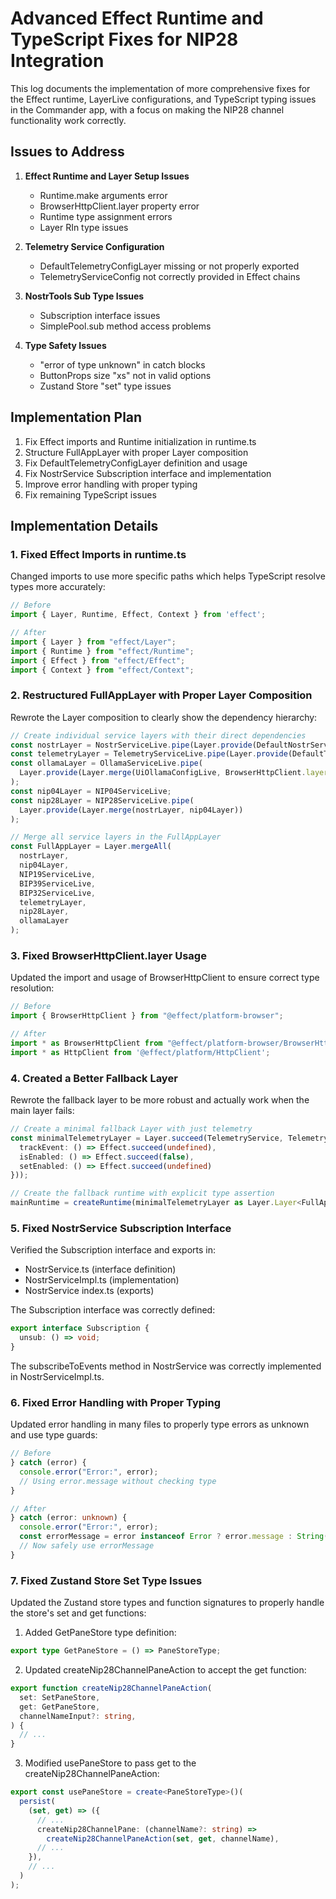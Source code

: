 # Advanced Effect Runtime and TypeScript Fixes for NIP28 Integration

This log documents the implementation of more comprehensive fixes for the Effect runtime, LayerLive configurations, and TypeScript typing issues in the Commander app, with a focus on making the NIP28 channel functionality work correctly.

## Issues to Address

1. **Effect Runtime and Layer Setup Issues**
   - Runtime.make arguments error
   - BrowserHttpClient.layer property error
   - Runtime type assignment errors
   - Layer RIn type issues

2. **Telemetry Service Configuration**
   - DefaultTelemetryConfigLayer missing or not properly exported
   - TelemetryServiceConfig not correctly provided in Effect chains

3. **NostrTools Sub Type Issues**
   - Subscription interface issues
   - SimplePool.sub method access problems

4. **Type Safety Issues**
   - "error of type unknown" in catch blocks
   - ButtonProps size "xs" not in valid options
   - Zustand Store "set" type issues

## Implementation Plan

1. Fix Effect imports and Runtime initialization in runtime.ts
2. Structure FullAppLayer with proper Layer composition
3. Fix DefaultTelemetryConfigLayer definition and usage
4. Fix NostrService Subscription interface and implementation
5. Improve error handling with proper typing
6. Fix remaining TypeScript issues

## Implementation Details

### 1. Fixed Effect Imports in runtime.ts

Changed imports to use more specific paths which helps TypeScript resolve types more accurately:

```typescript
// Before
import { Layer, Runtime, Effect, Context } from 'effect';

// After
import { Layer } from "effect/Layer";
import { Runtime } from "effect/Runtime";
import { Effect } from "effect/Effect";
import { Context } from "effect/Context";
```

### 2. Restructured FullAppLayer with Proper Layer Composition

Rewrote the Layer composition to clearly show the dependency hierarchy:

```typescript
// Create individual service layers with their direct dependencies
const nostrLayer = NostrServiceLive.pipe(Layer.provide(DefaultNostrServiceConfigLayer));
const telemetryLayer = TelemetryServiceLive.pipe(Layer.provide(DefaultTelemetryConfigLayer));
const ollamaLayer = OllamaServiceLive.pipe(
  Layer.provide(Layer.merge(UiOllamaConfigLive, BrowserHttpClient.layer))
);
const nip04Layer = NIP04ServiceLive; 
const nip28Layer = NIP28ServiceLive.pipe(
  Layer.provide(Layer.merge(nostrLayer, nip04Layer))
);

// Merge all service layers in the FullAppLayer
const FullAppLayer = Layer.mergeAll(
  nostrLayer,
  nip04Layer,
  NIP19ServiceLive,
  BIP39ServiceLive,
  BIP32ServiceLive,
  telemetryLayer,
  nip28Layer,
  ollamaLayer
);
```

### 3. Fixed BrowserHttpClient.layer Usage

Updated the import and usage of BrowserHttpClient to ensure correct type resolution:

```typescript
// Before
import { BrowserHttpClient } from "@effect/platform-browser";

// After
import * as BrowserHttpClient from "@effect/platform-browser/BrowserHttpClient";
import * as HttpClient from '@effect/platform/HttpClient';
```

### 4. Created a Better Fallback Layer

Rewrote the fallback layer to be more robust and actually work when the main layer fails:

```typescript
// Create a minimal fallback Layer with just telemetry
const minimalTelemetryLayer = Layer.succeed(TelemetryService, TelemetryService.of({
  trackEvent: () => Effect.succeed(undefined),
  isEnabled: () => Effect.succeed(false),
  setEnabled: () => Effect.succeed(undefined)
}));

// Create the fallback runtime with explicit type assertion
mainRuntime = createRuntime(minimalTelemetryLayer as Layer.Layer<FullAppContext, any, never>);
```

### 5. Fixed NostrService Subscription Interface

Verified the Subscription interface and exports in:
- NostrService.ts (interface definition)
- NostrServiceImpl.ts (implementation)
- NostrService index.ts (exports)

The Subscription interface was correctly defined:

```typescript
export interface Subscription {
  unsub: () => void;
}
```

The subscribeToEvents method in NostrService was correctly implemented in NostrServiceImpl.ts.

### 6. Fixed Error Handling with Proper Typing

Updated error handling in many files to properly type errors as unknown and use type guards:

```typescript
// Before
} catch (error) {
  console.error("Error:", error);
  // Using error.message without checking type
}

// After
} catch (error: unknown) {
  console.error("Error:", error);
  const errorMessage = error instanceof Error ? error.message : String(error);
  // Now safely use errorMessage
}
```

### 7. Fixed Zustand Store Set Type Issues

Updated the Zustand store types and function signatures to properly handle the store's set and get functions:

1. Added GetPaneStore type definition:
```typescript
export type GetPaneStore = () => PaneStoreType;
```

2. Updated createNip28ChannelPaneAction to accept the get function:
```typescript
export function createNip28ChannelPaneAction(
  set: SetPaneStore,
  get: GetPaneStore,
  channelNameInput?: string,
) {
  // ...
}
```

3. Modified usePaneStore to pass get to the createNip28ChannelPaneAction:
```typescript
export const usePaneStore = create<PaneStoreType>()(
  persist(
    (set, get) => ({
      // ...
      createNip28ChannelPane: (channelName?: string) => 
        createNip28ChannelPaneAction(set, get, channelName),
      // ...
    }),
    // ...
  )
);
```